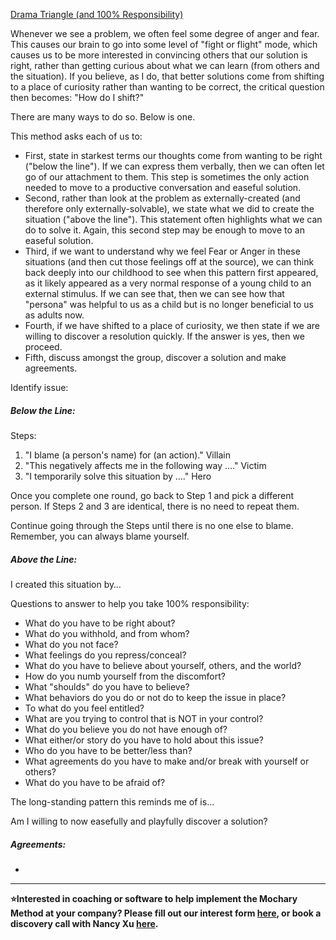 [Drama Triangle (and 100% Responsibility)](https://docs.google.com/document/d/1_0_uQLGnf8gt3bQEOQhGH-bJhY_Zb62eyEl1YdfVS1s/edit)

Whenever we see a problem, we often feel some degree of anger and fear. This causes our brain to go into some level of "fight or flight" mode, which causes us to be more interested in convincing others that our solution is right, rather than getting curious about what we can learn (from others and the situation). If you believe, as I do, that better solutions come from shifting to a place of curiosity rather than wanting to be correct, the critical question then becomes: "How do I shift?"

There are many ways to do so. Below is one.

This method asks each of us to:

- First, state in starkest terms our thoughts come from wanting to be right ("below the line"). If we can express them verbally, then we can often let go of our attachment to them. This step is sometimes the only action needed to move to a productive conversation and easeful solution.
- Second, rather than look at the problem as externally-created (and therefore only externally-solvable), we state what we did to create the situation ("above the line"). This statement often highlights what we can do to solve it. Again, this second step may be enough to move to an easeful solution.
- Third, if we want to understand why we feel Fear or Anger in these situations (and then cut those feelings off at the source), we can think back deeply into our childhood to see when this pattern first appeared, as it likely appeared as a very normal response of a young child to an external stimulus. If we can see that, then we can see how that "persona" was helpful to us as a child but is no longer beneficial to us as adults now.
- Fourth, if we have shifted to a place of curiosity, we then state if we are willing to discover a resolution quickly. If the answer is yes, then we proceed.
- Fifth, discuss amongst the group, discover a solution and make agreements.

Identify issue:

##### Below the Line:

Steps:

1. "I blame (a person's name) for (an action)." Villain
2. "This negatively affects me in the following way …." Victim
3. "I temporarily solve this situation by …." Hero

Once you complete one round, go back to Step 1 and pick a different person. If Steps 2 and 3 are identical, there is no need to repeat them.

Continue going through the Steps until there is no one else to blame. Remember, you can always blame yourself.

##### Above the Line:

I created this situation by…

Questions to answer to help you take 100% responsibility:

- What do you have to be right about?
- What do you withhold, and from whom?
- What do you not face?
- What feelings do you repress/conceal?
- What do you have to believe about yourself, others, and the world?
- How do you numb yourself from the discomfort?
- What "shoulds" do you have to believe?
- What behaviors do you do or not do to keep the issue in place?
- To what do you feel entitled?
- What are you trying to control that is NOT in your control?
- What do you believe you do not have enough of?
- What either/or story do you have to hold about this issue?
- Who do you have to be better/less than?
- What agreements do you have to make and/or break with yourself or others?
- What do you have to be afraid of?

The long-standing pattern this reminds me of is…

Am I willing to now easefully and playfully discover a solution?

##### Agreements:

-

---

**⭐Interested in coaching or software to help implement the Mochary Method at your company? Please fill out our interest form [here](https://mocharymethod.typeform.com/interest), or book a discovery call with Nancy Xu [here](https://calendly.com/nancy-mm/30).**
